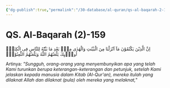```yaml
---
{"dg-publish":true,"permalink":"/30-database/al-quran/qs-al-baqarah-2-159/"}
---
```



# QS. Al-Baqarah (2)-159
اِنَّ الَّذِيْنَ يَكْتُمُوْنَ مَآ اَنْزَلْنَا مِنَ الْبَيِّنٰتِ وَالْهُدٰى مِنْۢ بَعْدِ مَا بَيَّنّٰهُ لِلنَّاسِ فِى الْكِتٰبِۙ اُولٰۤىِٕكَ يَلْعَنُهُمُ اللّٰهُ وَيَلْعَنُهُمُ اللّٰعِنُوْنَۙ

Artinya: *"Sungguh, orang-orang yang menyembunyikan apa yang telah Kami turunkan berupa keterangan-keterangan dan petunjuk, setelah Kami jelaskan kepada manusia dalam Kitab (Al-Qur'an), mereka itulah yang dilaknat Allah dan dilaknat (pula) oleh mereka yang melaknat,"*
